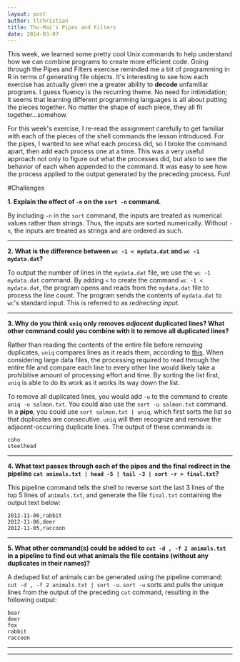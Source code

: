 ```yaml
---
layout: post
author: tlchristian
title: Thu-Mai's Pipes and Filters
date: 2014-03-07
---
```


This week, we learned some pretty cool Unix commands to help understand how we can combine programs to create more efficient code.  Going through the Pipes and Filters exercise reminded me a bit of programming in R in terms of generating file objects.  It's interesting to see how each exercise has actually given me a greater ability to **decode** unfamiliar programs. I guess fluency is the recurring theme.
No need for intimidation; it seems that learning different programming languages is all about putting the pieces together.  No matter the shape of each piece, they all fit together...somehow.

For this week's exercise, I re-read the assignment carefully to get familiar with each of the pieces of the shell commands the lesson introduced. For the pipes, I wanted to see what each process did, so I broke the command apart, then add each process one at a time.  This was a very useful approach not only to figure out what the processes did, but also to see the behavior of each when appended to the command.  It was easy to see how the process applied to the output generated by the preceding process.  Fun!


#Challenges

**1. Explain the effect of `-n` on the `sort -n` command.**

By including `-n` in the `sort` command, the inputs are treated as numerical values rather than strings. Thus, the inputs are sorted numerically. Without `-n`, the inputs are treated as strings and are ordered as such.


---

**2. What is the difference between `wc -1 < mydata.dat` and `wc -1 mydata.dat`?**

To output the number of lines in the `mydata.dat` file, we use the `wc -1 mydata.dat` command.  By adding `<` to create the command `wc -1 < mydata.dat`, the program opens and reads from the `mydata.dat` file to process the line count. The program sends the contents of `mydata.dat` to `wc`'s standard input. This is referred to as *redirecting input*.  


---

**3. Why do you think `uniq` only removes *adjacent* duplicated lines? What other command could you combine with it to remove all duplicated lines?**

Rather than reading the contents of the entire file before removing duplicates, `uniq` compares lines as it reads them, according to [this](http://www.ibm.com/developerworks/library/l-tiptex6/).  When considering large data files, the processing required to read through the entire file and compare each line to every other line would likely take a prohibitive amount of processing effort and time.  By sorting the list first, `uniq` is able to do its work as it works its way down the list. 

To remove all duplicated lines, you would add `-u` to the command to create `uniq -u salmon.txt`.  You could also use the `sort -u salmon.txt` command.
In a **pipe**, you could use `sort salmon.txt | uniq`, which first sorts the list so that duplicates are consecutive. `uniq` will then recognize and remove the adjacent-occurring duplicate lines.
The output of these commands is:

```
coho
steelhead
```


---

**4. What text passes through each of the pipes and the final redirect in the pipeline `cat animals.txt | head -5 | tail -3 | sort -r > final.txt`?**

This pipeline command tells the shell to reverse sort the last 3 lines of the top 5 lines of `animals.txt`, and generate the file `final.txt` containing the output text below:

```
2012-11-06,rabbit
2012-11-06,deer
2012-11-05,raccoon
```


---

**5. What other command(s) could be added to `cut -d , -f 2 animals.txt` in a pipeline to find out what animals the file contains (without any duplicates in their names)?**

A deduped list of animals can be generated using the pipeline command: `cut -d , -f 2 animals.txt | sort -u`.  `sort -u` sorts and pulls the unique lines from the output of the preceding `cut` command, resulting in the following output:

```
bear                                                                                                                                                                                            
deer                                                                                                                                                                                            
fox                                                                                                                                                                                             
rabbit                                                                                                                                                                                          
raccoon
```


---
---